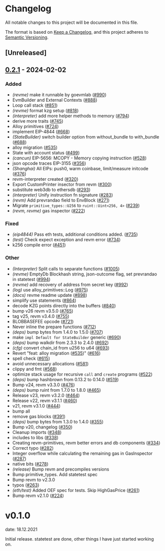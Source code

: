 # Changelog
All notable changes to this project will be documented in this file.

The format is based on [Keep a Changelog](https://keepachangelog.com/en/1.0.0/),
and this project adheres to [Semantic Versioning](https://semver.org/spec/v2.0.0.html).

## [Unreleased]

## [0.2.1](https://github.com/receivingplateman/revm/compare/revme-v0.2.0...revme-v0.2.1) - 2024-02-02

### Added
- *(revme)* make it runnable by goevmlab ([#990](https://github.com/receivingplateman/revm/pull/990))
- EvmBuilder and External Contexts ([#888](https://github.com/receivingplateman/revm/pull/888))
- Loop call stack ([#851](https://github.com/receivingplateman/revm/pull/851))
- *(revme)* format kzg setup ([#818](https://github.com/receivingplateman/revm/pull/818))
- *(interpreter)* add more helper methods to memory ([#794](https://github.com/receivingplateman/revm/pull/794))
- derive more traits ([#745](https://github.com/receivingplateman/revm/pull/745))
- Alloy primitives ([#724](https://github.com/receivingplateman/revm/pull/724))
- implement EIP-4844 ([#668](https://github.com/receivingplateman/revm/pull/668))
- *(StateBuilder)* switch builder option from without_bundle to with_bundle ([#688](https://github.com/receivingplateman/revm/pull/688))
- alloy migration ([#535](https://github.com/receivingplateman/revm/pull/535))
- State with account status ([#499](https://github.com/receivingplateman/revm/pull/499))
- *(cancun)* EIP-5656: MCOPY - Memory copying instruction ([#528](https://github.com/receivingplateman/revm/pull/528))
- json opcode traces EIP-3155 ([#356](https://github.com/receivingplateman/revm/pull/356))
- *(Shanghai)* All EIPs: push0, warm coinbase, limit/measure initcode ([#376](https://github.com/receivingplateman/revm/pull/376))
- revm-interpreter created ([#320](https://github.com/receivingplateman/revm/pull/320))
- Export CustomPrinter insector from revm ([#300](https://github.com/receivingplateman/revm/pull/300))
- substitute web3db to ethersdb ([#293](https://github.com/receivingplateman/revm/pull/293))
- *(interpreter)* Unify instruction fn signature ([#283](https://github.com/receivingplateman/revm/pull/283))
- *(revm)* Add prevrandao field to EnvBlock ([#271](https://github.com/receivingplateman/revm/pull/271))
- Migrate `primitive_types::U256` to `ruint::Uint<256, 4>` ([#239](https://github.com/receivingplateman/revm/pull/239))
- *(revm, revme)* gas inspector ([#222](https://github.com/receivingplateman/revm/pull/222))

### Fixed
- *(eip4844)* Pass eth tests, additional conditions added. ([#735](https://github.com/receivingplateman/revm/pull/735))
- *(test)* Check expect exception and revm error ([#734](https://github.com/receivingplateman/revm/pull/734))
- k256 compile error ([#451](https://github.com/receivingplateman/revm/pull/451))

### Other
- *(Interpreter)* Split calls to separate functions ([#1005](https://github.com/receivingplateman/revm/pull/1005))
- *(revme)* EmptyDb Blockhash string, json-outcome flag, set prevrandao in statetest ([#994](https://github.com/receivingplateman/revm/pull/994))
- *(revme)* add recovery of address from secret key ([#992](https://github.com/receivingplateman/revm/pull/992))
- *(log)* use alloy_primitives::Log ([#975](https://github.com/receivingplateman/revm/pull/975))
- *(docs)* revme readme update ([#898](https://github.com/receivingplateman/revm/pull/898))
- simplify use statements ([#864](https://github.com/receivingplateman/revm/pull/864))
- decode KZG points directly into the buffers ([#840](https://github.com/receivingplateman/revm/pull/840))
- bump v26 revm v3.5.0 ([#765](https://github.com/receivingplateman/revm/pull/765))
- tag v25, revm v3.4.0 ([#755](https://github.com/receivingplateman/revm/pull/755))
- BLOBBASEFEE opcode ([#721](https://github.com/receivingplateman/revm/pull/721))
- Never inline the prepare functions ([#712](https://github.com/receivingplateman/revm/pull/712))
- *(deps)* bump bytes from 1.4.0 to 1.5.0 ([#707](https://github.com/receivingplateman/revm/pull/707))
- make `impl Default for StateBuilder` generic ([#690](https://github.com/receivingplateman/revm/pull/690))
- *(deps)* bump walkdir from 2.3.3 to 2.4.0 ([#692](https://github.com/receivingplateman/revm/pull/692))
- *(cfg)* convert chain_id from u256 to u64 ([#693](https://github.com/receivingplateman/revm/pull/693))
- Revert "feat: alloy migration ([#535](https://github.com/receivingplateman/revm/pull/535))" ([#616](https://github.com/receivingplateman/revm/pull/616))
- spell check ([#615](https://github.com/receivingplateman/revm/pull/615))
- avoid unnecessary allocations ([#581](https://github.com/receivingplateman/revm/pull/581))
- clippy and fmt ([#568](https://github.com/receivingplateman/revm/pull/568))
- optimize stack usage for recursive `call` and `create` programs ([#522](https://github.com/receivingplateman/revm/pull/522))
- *(deps)* bump hashbrown from 0.13.2 to 0.14.0 ([#519](https://github.com/receivingplateman/revm/pull/519))
- Bump v24, revm v3.3.0 ([#476](https://github.com/receivingplateman/revm/pull/476))
- *(deps)* bump ruint from 1.7.0 to 1.8.0 ([#465](https://github.com/receivingplateman/revm/pull/465))
- Release v23, revm v3.2.0 ([#464](https://github.com/receivingplateman/revm/pull/464))
- Release v22, revm v3.1.1 ([#460](https://github.com/receivingplateman/revm/pull/460))
- v21, revm v3.1.0 ([#444](https://github.com/receivingplateman/revm/pull/444))
- bump all
- remove gas blocks ([#391](https://github.com/receivingplateman/revm/pull/391))
- *(deps)* bump bytes from 1.3.0 to 1.4.0 ([#355](https://github.com/receivingplateman/revm/pull/355))
- Bump v20, changelog ([#350](https://github.com/receivingplateman/revm/pull/350))
- Cleanup imports ([#348](https://github.com/receivingplateman/revm/pull/348))
- includes to libs ([#338](https://github.com/receivingplateman/revm/pull/338))
- Creating revm-primitives, revm better errors and db components  ([#334](https://github.com/receivingplateman/revm/pull/334))
- Correct typo ([#282](https://github.com/receivingplateman/revm/pull/282))
- Integer overflow while calculating the remaining gas in GasInspector ([#287](https://github.com/receivingplateman/revm/pull/287))
- native bits ([#278](https://github.com/receivingplateman/revm/pull/278))
- *(release)* Bump revm and precompiles versions
- Bump primitive_types. Add statetest spec
- Bump revm to v2.3.0
- typos ([#263](https://github.com/receivingplateman/revm/pull/263))
- *(eth/test)* Added OEF spec for tests. Skip HighGasPrice ([#261](https://github.com/receivingplateman/revm/pull/261))
- Bump revm v2.1.0 ([#224](https://github.com/receivingplateman/revm/pull/224))
# v0.1.0
date: 18.12.2021

Initial release. statetest are done, other things I have just started working on.